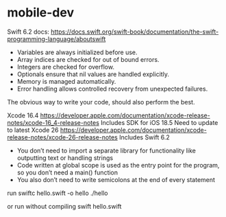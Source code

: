 # mobile-dev

Swift 6.2 docs: https://docs.swift.org/swift-book/documentation/the-swift-programming-language/aboutswift

- Variables are always initialized before use.
- Array indices are checked for out of bound errors.
- Integers are checked for overflow.
- Optionals ensure that nil values are handled explicitly.
- Memory is managed automatically.
- Error handling allows controlled recovery from unexpected failures.

The obvious way to write your code, should also perform the best.

Xcode 16.4
https://developer.apple.com/documentation/xcode-release-notes/xcode-16_4-release-notes
Includes SDK for iOS 18.5
Need to update to latest
Xcode 26
https://developer.apple.com/documentation/xcode-release-notes/xcode-26-release-notes
Includes Swift 6.2

- You don’t need to import a separate library for functionality like outputting text or handling strings
- Code written at global scope is used as the entry point for the program, so you don’t need a main() function
- You also don’t need to write semicolons at the end of every statement

run
swiftc hello.swift -o hello
./hello

or run without compiling
swift hello.swift

